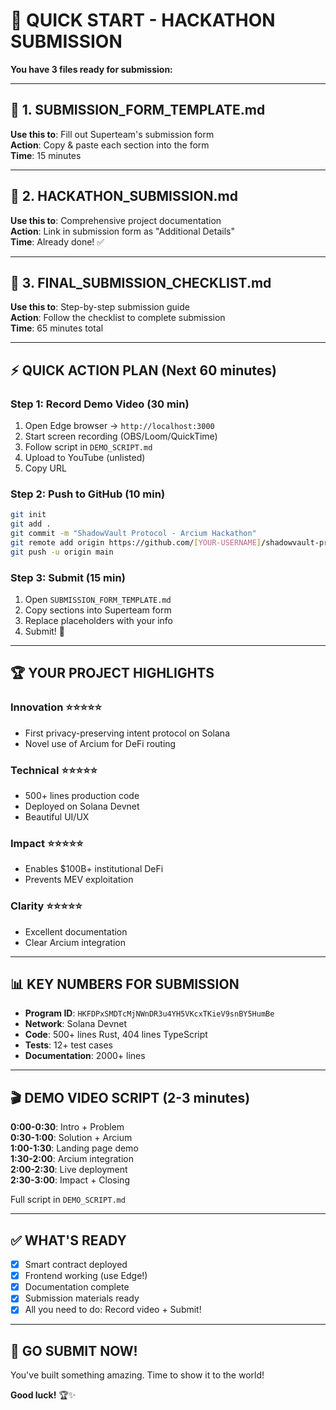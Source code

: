 # 🎯 QUICK START - HACKATHON SUBMISSION

**You have 3 files ready for submission:**

---

## 📄 **1. SUBMISSION_FORM_TEMPLATE.md**
**Use this to**: Fill out Superteam's submission form  
**Action**: Copy & paste each section into the form  
**Time**: 15 minutes


---

## 📄 **2. HACKATHON_SUBMISSION.md**
**Use this to**: Comprehensive project documentation  
**Action**: Link in submission form as "Additional Details"  
**Time**: Already done! ✅

---

## 📄 **3. FINAL_SUBMISSION_CHECKLIST.md**
**Use this to**: Step-by-step submission guide  
**Action**: Follow the checklist to complete submission  
**Time**: 65 minutes total

---

## ⚡ **QUICK ACTION PLAN** (Next 60 minutes)

### **Step 1: Record Demo Video** (30 min)
1. Open Edge browser → `http://localhost:3000`
2. Start screen recording (OBS/Loom/QuickTime)
3. Follow script in `DEMO_SCRIPT.md`
4. Upload to YouTube (unlisted)
5. Copy URL

### **Step 2: Push to GitHub** (10 min)
```bash
git init
git add .
git commit -m "ShadowVault Protocol - Arcium Hackathon"
git remote add origin https://github.com/[YOUR-USERNAME]/shadowvault-protocol.git
git push -u origin main
```

### **Step 3: Submit** (15 min)
1. Open `SUBMISSION_FORM_TEMPLATE.md`
2. Copy sections into Superteam form
3. Replace placeholders with your info
4. Submit! 🚀

---

## 🏆 **YOUR PROJECT HIGHLIGHTS**

### **Innovation** ⭐⭐⭐⭐⭐
- First privacy-preserving intent protocol on Solana
- Novel use of Arcium for DeFi routing

### **Technical** ⭐⭐⭐⭐⭐
- 500+ lines production code
- Deployed on Solana Devnet
- Beautiful UI/UX

### **Impact** ⭐⭐⭐⭐⭐
- Enables $100B+ institutional DeFi
- Prevents MEV exploitation

### **Clarity** ⭐⭐⭐⭐⭐
- Excellent documentation
- Clear Arcium integration

---

## 📊 **KEY NUMBERS FOR SUBMISSION**

- **Program ID**: `HKFDPxSMDTcMjNWnDR3u4YH5VKcxTKieV9snBY5HumBe`
- **Network**: Solana Devnet
- **Code**: 500+ lines Rust, 404 lines TypeScript
- **Tests**: 12+ test cases
- **Documentation**: 2000+ lines

---

## 🎬 **DEMO VIDEO SCRIPT** (2-3 minutes)

**0:00-0:30**: Intro + Problem  
**0:30-1:00**: Solution + Arcium  
**1:00-1:30**: Landing page demo  
**1:30-2:00**: Arcium integration  
**2:00-2:30**: Live deployment  
**2:30-3:00**: Impact + Closing  

Full script in `DEMO_SCRIPT.md`

---

## ✅ **WHAT'S READY**

- [x] Smart contract deployed
- [x] Frontend working (use Edge!)
- [x] Documentation complete
- [x] Submission materials ready
- [x] All you need to do: Record video + Submit!

---

## 🚀 **GO SUBMIT NOW!**

You've built something amazing. Time to show it to the world!

**Good luck!** 🏆✨
